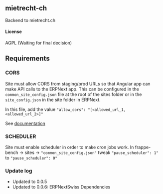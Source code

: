 ## mietrecht-ch

Backend to mietrecht.ch

#### License

AGPL (Waiting for final decision)

## Requirements

### CORS

Site must allow CORS from staging/prod URLs so that Angular app can make API calls to the ERPNext app. This can be configured in the `common_site_config.json` file at the root of the sites folder or in the `site_config.json` in the site folder in ERPNext.

In this file, add the value `"allow_cors": "[<allowed_url_1, <allowed_url_2>]"`

See [documentation](https://github.com/resilient-tech/frappe_docs/blob/e07382bfbfb54b6575918df55b68b72c0fedf4ba/frappe_docs/www/docs/user/en/basics/site_config.md#optional-settings)

### SCHEDULER

Site must enable scheduler in order to make cron jobs work. In frappe-bench -> sites -> `"common_site_config.json"` tweak `"pause_scheduler": 1"` to `"pause_scheduler": 0"`


### Update log
- Updated to 0.0.5
- Updated to 0.0.6: ERPNextSwiss Dependencies
